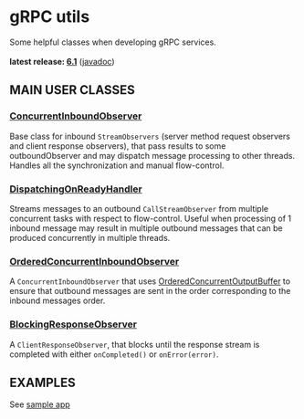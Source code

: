 # gRPC utils

Some helpful classes when developing gRPC services.<br/>
<br/>
**latest release: [6.1](https://search.maven.org/artifact/pl.morgwai.base/grpc-utils/6.1/jar)**
([javadoc](https://javadoc.io/doc/pl.morgwai.base/grpc-utils/6.1))


## MAIN USER CLASSES

### [ConcurrentInboundObserver](src/main/java/pl/morgwai/base/grpc/utils/ConcurrentInboundObserver.java)
Base class for inbound `StreamObservers` (server method request observers and client response observers), that pass results to some outboundObserver and may dispatch message processing to other threads. Handles all the synchronization and manual flow-control.

### [DispatchingOnReadyHandler](src/main/java/pl/morgwai/base/grpc/utils/DispatchingOnReadyHandler.java)
Streams messages to an outbound `CallStreamObserver` from multiple concurrent tasks with respect to flow-control. Useful when processing of 1 inbound message may result in multiple outbound messages that can be produced concurrently in multiple threads.

### [OrderedConcurrentInboundObserver](src/main/java/pl/morgwai/base/grpc/utils/OrderedConcurrentInboundObserver.java)
A `ConcurrentInboundObserver` that uses [OrderedConcurrentOutputBuffer](https://github.com/morgwai/java-utils/blob/v3.0/src/main/java/pl/morgwai/base/utils/concurrent/OrderedConcurrentOutputBuffer.java) to ensure that outbound messages are sent in the order corresponding to the inbound messages order.

### [BlockingResponseObserver](src/main/java/pl/morgwai/base/grpc/utils/BlockingResponseObserver.java)
A `ClientResponseObserver`, that blocks until the response stream is completed with either `onCompleted()` or `onError(error)`.


## EXAMPLES

See [sample app](sample)
